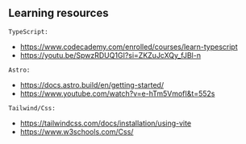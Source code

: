 




## Learning resources

```TypeScript:```
* https://www.codecademy.com/enrolled/courses/learn-typescript
* https://youtu.be/SpwzRDUQ1GI?si=ZKZuJcXQy_fJBl-n


```Astro:```
* https://docs.astro.build/en/getting-started/
* https://www.youtube.com/watch?v=e-hTm5VmofI&t=552s


```Tailwind/Css:``` 
* https://tailwindcss.com/docs/installation/using-vite
* https://www.w3schools.com/Css/